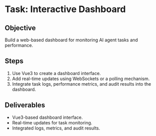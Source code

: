 # Task: Interactive Dashboard

## Objective
Build a web-based dashboard for monitoring AI agent tasks and performance.

## Steps
1. Use Vue3 to create a dashboard interface.
2. Add real-time updates using WebSockets or a polling mechanism.
3. Integrate task logs, performance metrics, and audit results into the dashboard.

## Deliverables
- Vue3-based dashboard interface.
- Real-time updates for task monitoring.
- Integrated logs, metrics, and audit results.
